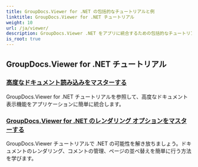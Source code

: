 ```yaml
---
title: GroupDocs.Viewer for .NET の包括的なチュートリアルと例
linktitle: GroupDocs.Viewer for .NET チュートリアル
weight: 10
url: /ja/viewer/
description: GroupDocs.Viewer .NET をアプリに統合するための包括的なチュートリアルと例をご覧ください。ドキュメント管理を強化するための手順ごとのテクニックを学びます。
is_root: true
---
```

## GroupDocs.Viewer for .NET チュートリアル
### [高度なドキュメント読み込みをマスターする](./advanced-document-loading/)
GroupDocs.Viewer for .NET チュートリアルを参照して、高度なドキュメント表示機能をアプリケーションに簡単に統合します。
### [GroupDocs.Viewer for .NET のレンダリング オプションをマスターする](./mastering-render-options/)
GroupDocs.Viewer チュートリアルで .NET の可能性を解き放ちましょう。ドキュメントのレンダリング、コメントの管理、ページの並べ替えを簡単に行う方法を学びます。